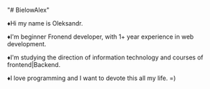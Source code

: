 "# BielowAlex" 

♦Hi my name is Oleksandr.

♦I'm beginner Fronend developer, with 1+ year experience in web development. 

♦I'm studying the direction of information technology and courses of frontend|Backend. 

♦I love programming and I want to devote this all my life. =)
